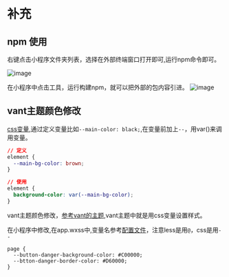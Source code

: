 # 补充

## npm 使用

右键点击小程序文件夹列表，选择在外部终端窗口打开即可,运行npm命令即可。

![image](https://user-images.githubusercontent.com/72189350/208284067-391d4107-ae62-43cf-9cf5-bab329d396a7.png)

在小程序中点击工具，运行构建npm，就可以把外部的包内容引进。
![image](https://user-images.githubusercontent.com/72189350/208284053-2ffa0c59-4846-4dd1-b873-ebd66737a30d.png)


## vant主题颜色修改

[css变量](https://developer.mozilla.org/zh-CN/docs/Web/CSS/Using_CSS_custom_properties),通过定义变量比如`--main-color: black;`,在变量前加上`--`，用var()来调用变量。

```css
// 定义
element {
  --main-bg-color: brown;
}

// 使用
element {
  background-color: var(--main-bg-color);
}
```

vant主题颜色修改，[参考vant的主题](https://youzan.github.io/vant-weapp/#/theme),vant主题中就是用css变量设置样式。

在小程序中修改,在app.wxss中,变量名参考[配置文件](https://github.com/youzan/vant-weapp/blob/dev/packages/common/style/var.less)，注意less是用`@`，css是用`--`
```
page {
  --button-danger-background-color: #C00000;
  --btton-danger-border-color: #D60000;
}
```
